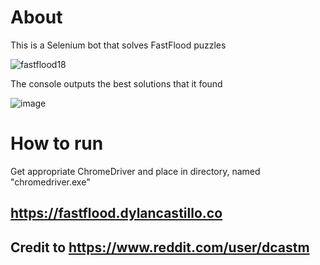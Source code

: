 ﻿# About
This is a Selenium bot that solves FastFlood puzzles

![fastflood18](https://user-images.githubusercontent.com/22464103/156909693-714a8e6a-9429-4848-a9bb-b90b11c5f46a.gif)

The console outputs the best solutions that it found

![image](https://user-images.githubusercontent.com/22464103/156937185-ed6bbc9e-f359-4845-b546-9f60740cb839.png)

# How to run

Get appropriate ChromeDriver and place in directory, named "chromedriver.exe"

## https://fastflood.dylancastillo.co
## Credit to https://www.reddit.com/user/dcastm
